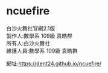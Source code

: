 # ncuefire
白沙火舞社官網2.1版<br>
製作人:數學系 109級 袁皓群<br>
所有人:白沙火舞社<br>
維護人員:數學系 109級 袁皓群

網址:https://dent24.github.io/ncuefire/

